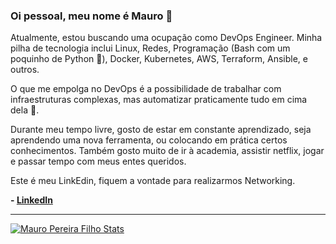 ### Oi pessoal, meu nome é Mauro 👋

Atualmente, estou buscando uma ocupação como DevOps Engineer. Minha pilha de tecnologia inclui Linux, Redes, Programação (Bash com um poquinho de Python :hand_over_mouth:), Docker, Kubernetes, AWS, Terraform, Ansible, e outros.

O que me empolga no DevOps é a possibilidade de trabalhar com infraestruturas complexas, mas automatizar praticamente tudo em cima dela :star_struck:.

Durante meu tempo livre, gosto de estar em constante aprendizado, seja aprendendo uma nova ferramenta, ou colocando em prática certos conhecimentos. Também gosto muito de ir à academia, assistir netflix, jogar e passar tempo com meus entes queridos.

Este é meu LinkEdin, fiquem a vontade para realizarmos Networking.

**- [LinkedIn](https://www.linkedin.com/in/mauropereirafilho)**



---

[![Mauro Pereira Filho Stats](https://github-readme-stats.vercel.app/api?username=mauropereirafilho&show_icons=true)](https://github.com/mauropereirafilho)